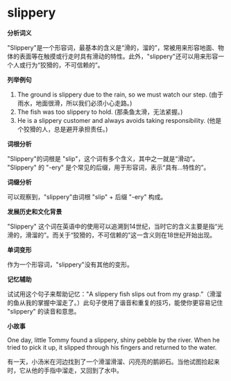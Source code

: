 # slippery

**分析词义**

  

"Slippery"是一个形容词，最基本的含义是“滑的，溜的”，常被用来形容地面、物体的表面等在触摸或行走时具有滑动的特性。此外，"slippery"还可以用来形容一个人或行为“狡猾的，不可信赖的”。

  

**列举例句**

  

1.  The ground is slippery due to the rain, so we must watch our step. (由于雨水，地面很滑，所以我们必须小心走路。)
2.  The fish was too slippery to hold. (那条鱼太滑，无法紧握。)
3.  He is a slippery customer and always avoids taking responsibility. (他是个狡猾的人，总是避开承担责任。)

  

**词根分析**

  

"Slippery"的词根是 "slip"，这个词有多个含义，其中之一就是“滑动”。 "Slippery" 的 "-ery" 是个常见的后缀，用于形容词，表示“具有...特性的”。

  

**词缀分析**

  

可以观察到，"slippery"由词根 "slip" + 后缀 "-ery" 构成。

  

**发展历史和文化背景**

  

"Slippery" 这个词在英语中的使用可以追溯到14世纪，当时它的含义主要是指“光滑的，滑溜的”。而关于“狡猾的，不可信赖的”这一含义则在18世纪开始出现。

  

**单词变形**

  

作为一个形容词，"slippery"没有其他的变形。

  

**记忆辅助**

  

试试用这个句子来帮助记忆："A slippery fish slips out from my grasp.”（滑溜的鱼从我的掌握中溜走了。）此句子使用了谐音和重复的技巧，能使你更容易记住 "slippery" 的读音和意思。

  

**小故事**

  

One day, little Tommy found a slippery, shiny pebble by the river. When he tried to pick it up, it slipped through his fingers and returned to the water.

  

有一天，小汤米在河边找到了一个滑溜滑溜、闪亮亮的鹅卵石。当他试图捡起来时，它从他的手指中溜走，又回到了水中。
